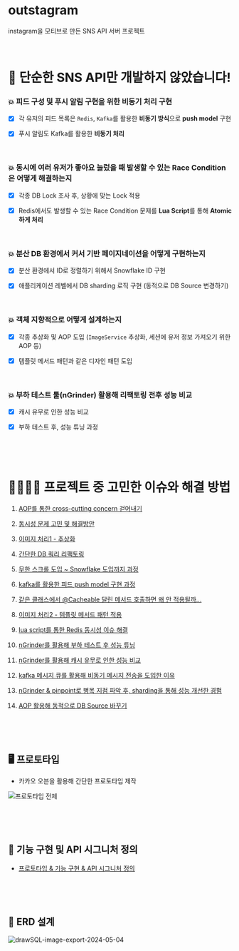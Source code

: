 # outstagram
instagram을 모티브로 만든 SNS API 서버 프로젝트
<br>
<br>
<br>
# 📌 단순한 SNS API만 개발하지 않았습니다!

### 💥 피드 구성 및 푸시 알림 구현을 위한 비동기 처리 구현

- [x] 각 유저의 피드 목록은 `Redis`, `Kafka`를 활용한 **비동기 방식**으로 **push model** 구현

- [x] 푸시 알림도 Kafka를 활용한 **비동기 처리**

<br>

### 💥 동시에 여러 유저가 좋아요 눌렀을 때 발생할 수 있는 Race Condition은 어떻게 해결하는지

- [x] 각종 DB Lock 조사 후, 상황에 맞는 Lock 적용

- [X] Redis에서도 발생할 수 있는 Race Condition 문제를 **Lua Script**를 통해 **Atomic하게 처리**

<br>

### 💥 분산 DB 환경에서 커서 기반 페이지네이션을 어떻게 구현하는지

- [x] 분산 환경에서 ID로 정렬하기 위해서 Snowflake ID 구현
    
- [x] 애플리케이션 레벨에서 DB sharding 로직 구현 (동적으로 DB Source 변경하기)

<br>

### 💥 객체 지향적으로 어떻게 설계하는지

- [x] 각종 추상화 및 AOP 도입 (`ImageService` 추상화, 세션에 유저 정보 가져오기 위한 AOP 등)
    
- [x] 템플릿 메서드 패턴과 같은 디자인 패턴 도입

<br>

### 💥 부하 테스트 툴(nGrinder) 활용해 리팩토링 전후 성능 비교
- [x] 캐시 유무로 인한 성능 비교

- [x] 부하 테스트 후, 성능 튜닝 과정

<br>
<br>
<br>

 #  🤦‍♂️🤷‍♂️ 프로젝트 중 고민한 이슈와 해결 방법
 1. [AOP를 통한 cross-cutting concern 걷어내기](https://velog.io/@nick9999/Outstagram-AOP%EB%A5%BC-%ED%86%B5%ED%95%B4-%ED%9A%A1%EB%8B%A8-%EA%B4%80%EC%8B%AC%EC%82%ACcross-cutting-concern-%EA%B1%B7%EC%96%B4%EB%82%B4%EA%B8%B0)
 
2. [동시성 문제 고민 및 해결방안](https://velog.io/@nick9999/Outstagram-%EC%A2%8B%EC%95%84%EC%9A%94-%EB%8F%99%EC%8B%9C%EC%84%B1-%EB%AC%B8%EC%A0%9C-%ED%95%B4%EA%B2%B0)
3. [이미지 처리1 - 추상화](https://velog.io/@nick9999/Outstagram-%EC%9D%B4%EB%AF%B8%EC%A7%80-%EC%B2%98%EB%A6%AC-%EC%B6%94%EC%83%81%ED%99%94)
4. [간단한 DB 쿼리 리팩토링](https://velog.io/@nick9999/Outstagram-DB-%EC%BF%BC%EB%A6%AC-%EC%B5%9C%EC%A0%81%ED%99%94)
5. [무한 스크롤 도입 ~ Snowflake 도입까지 과정](https://velog.io/@nick9999/Outstagram-%EB%AC%B4%ED%95%9C-%EC%8A%A4%ED%81%AC%EB%A1%A4-%EA%B5%AC%ED%98%84%ED%95%98%EB%A0%A4%EB%8B%A4-Snowflake-ID-%EB%8F%84%EC%9E%85%ED%95%9C-%EC%9D%B4%EC%95%BC%EA%B8%B0)
6. [kafka를 활용한 피드 push model 구현 과정](https://velog.io/@nick9999/Outstagram-kafka%EB%A5%BC-%ED%99%9C%EC%9A%A9%ED%95%9C-%ED%94%BC%EB%93%9C-push-model-%EA%B5%AC%ED%98%84-%EA%B3%BC%EC%A0%95)
7. [같은 클래스에서 @Cacheable 달린 메서드 호출하면 왜 안 적용될까...](https://velog.io/@nick9999/Outstagram-Cacheable%EC%9D%B4-%EB%9F%B0%ED%83%80%EC%9E%84-%EC%8B%9C%EC%97%90-%EB%AC%B4%EC%8B%9C%EB%90%98%EB%8A%94-%EB%AC%B8%EC%A0%9C-%ED%95%B4%EA%B2%B0)
8. [이미지 처리2 - 템플릿 메서드 패턴 적용](https://velog.io/@nick9999/Outstagram-%ED%85%9C%ED%94%8C%EB%A6%BF-%EB%A9%94%EC%84%9C%EB%93%9C-%ED%8C%A8%ED%84%B4%EC%9D%84-%EC%8B%A4%EC%A0%9C-%ED%94%84%EB%A1%9C%EC%A0%9D%ED%8A%B8%EC%97%90-%EC%A0%81%EC%9A%A9%ED%95%B4%EB%B3%B4%EA%B8%B0)
9. [lua script를 통한 Redis 동시성 이슈 해결](https://velog.io/@nick9999/Outstagram-Redis%EC%97%90%EC%84%9C%EB%8F%84-%EB%8F%99%EC%8B%9C%EC%84%B1-%EC%9D%B4%EC%8A%88%EA%B0%80-%EB%B0%9C%EC%83%9D%ED%95%9C%EB%8B%A4%EA%B3%A0...-lua-script-%EC%A0%81%EC%9A%A9%EA%B8%B0)
10. [nGrinder를 활용해 부하 테스트 후 성능 튜닝](https://velog.io/@nick9999/Outstagram-nGrinder%EB%A5%BC-%ED%99%9C%EC%9A%A9%ED%95%9C-%EB%B6%80%ED%95%98-%ED%85%8C%EC%8A%A4%ED%8A%B8-%ED%9B%84-%EC%84%B1%EB%8A%A5-%ED%8A%9C%EB%8B%9D)
11. [nGrinder를 활용해 캐시 유무로 인한 성능 비교](https://velog.io/@nick9999/Outstagram-Cache-%EC%9C%A0%EB%AC%B4%EC%97%90-%EB%94%B0%EB%A5%B8-%EC%84%B1%EB%8A%A5-%EB%B9%84%EA%B5%90%ED%95%B4%EB%B3%B4%EA%B8%B0)
12. [kafka 메시지 큐를 활용해 비동기 메시지 전송을 도입한 이유](https://velog.io/@nick9999/Outstagram-kafka-%EB%A9%94%EC%8B%9C%EC%A7%80-%ED%81%90%EB%A5%BC-%ED%99%9C%EC%9A%A9%ED%95%B4-%EB%B9%84%EB%8F%99%EA%B8%B0-%EB%A9%94%EC%8B%9C%EC%A7%80-%EC%A0%84%EC%86%A1%EC%9D%84-%EB%8F%84%EC%9E%85%ED%95%9C-%EC%9D%B4%EC%9C%A0)
13. [nGrinder & pinpoint로 병목 지점 파악 후, sharding을 통해 성능 개선한 경험](https://velog.io/@nick9999/Outsagram-nGrinder-pinpoint%EB%A1%9C-%EB%B3%91%EB%AA%A9-%EC%A7%80%EC%A0%90-%ED%8C%8C%EC%95%85-%ED%9B%84-sharding%EC%9D%84-%ED%86%B5%ED%95%B4-%EC%84%B1%EB%8A%A5-%EA%B0%9C%EC%84%A0%ED%95%9C-%EA%B2%BD%ED%97%98)
14. [AOP 활용해 동적으로 DB Source 바꾸기](https://velog.io/@nick9999/Outstagram-AOP-%ED%99%9C%EC%9A%A9%ED%95%B4-%EB%8F%99%EC%A0%81%EC%9C%BC%EB%A1%9C-DataSource-%EB%B0%94%EA%BE%B8%EA%B8%B0)
<br>
<br>
<br>
    
## 🖥 프로토타입 
- 카카오 오븐을 활용해 간단한 프로토타입 제작

![프로토타입 전체](https://github.com/f-lab-edu/outstagram/assets/123347183/fa39dc16-aefc-4ca6-b375-6559b7f02b38)

<br>
<br>
<br>

## 🔨 기능 구현 및 API 시그니처 정의

- [프로토타입 & 기능 구현 & API 시그니처 정의](https://github.com/f-lab-edu/outstagram/wiki/%ED%94%84%EB%A1%9C%ED%86%A0%ED%83%80%EC%9E%85-&-%EA%B8%B0%EB%8A%A5-%EC%A0%95%EC%9D%98-&-API-%EC%8B%9C%EA%B7%B8%EB%8B%88%EC%B2%98-%EC%A0%95%EC%9D%98)
  
<br>
<br>
<br>

## 🧱 ERD 설계

![drawSQL-image-export-2024-05-04](https://github.com/f-lab-edu/outstagram/assets/123347183/8dc4bdf9-0699-4933-83ab-03bf557853be)
